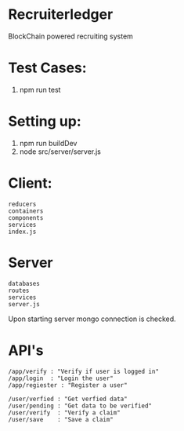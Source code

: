 # Recruiterledger
BlockChain powered recruiting system

# Test Cases:
1) npm run test

# Setting up:
1) npm run buildDev 
2) node src/server/server.js

# Client:
    reducers
    containers
    components
    services
    index.js

# Server
    databases
    routes
    services
    server.js

Upon starting server mongo connection is checked.

# API's 
    /app/verify : "Verify if user is logged in"
    /app/login  : "Login the user"
    /app/regiester : "Register a user"

    /user/verfied : "Get verfied data"
    /user/pending : "Get data to be verified"
    /user/verify  : "Verify a claim"
    /user/save    : "Save a claim"
  
